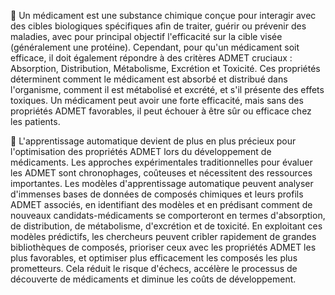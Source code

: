 💊 Un médicament est une substance chimique conçue pour interagir avec des cibles biologiques spécifiques afin de traiter, guérir ou prévenir des maladies, avec pour principal objectif l'efficacité sur la cible visée (généralement une protéine). Cependant, pour qu'un médicament soit efficace, il doit également répondre à des critères ADMET cruciaux : Absorption, Distribution, Métabolisme, Excrétion et Toxicité. Ces propriétés déterminent comment le médicament est absorbé et distribué dans l'organisme, comment il est métabolisé et excrété, et s'il présente des effets toxiques. Un médicament peut avoir une forte efficacité, mais sans des propriétés ADMET favorables, il peut échouer à être sûr ou efficace chez les patients.

🤖 L'apprentissage automatique devient de plus en plus précieux pour l'optimisation des propriétés ADMET lors du développement de médicaments. Les approches expérimentales traditionnelles pour évaluer les ADMET sont chronophages, coûteuses et nécessitent des ressources importantes. Les modèles d'apprentissage automatique peuvent analyser d'immenses bases de données de composés chimiques et leurs profils ADMET associés, en identifiant des modèles et en prédisant comment de nouveaux candidats-médicaments se comporteront en termes d'absorption, de distribution, de métabolisme, d'excrétion et de toxicité. En exploitant ces modèles prédictifs, les chercheurs peuvent cribler rapidement de grandes bibliothèques de composés, prioriser ceux avec les propriétés ADMET les plus favorables, et optimiser plus efficacement les composés les plus prometteurs. Cela réduit le risque d'échecs, accélère le processus de découverte de médicaments et diminue les coûts de développement.
